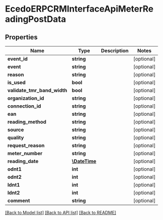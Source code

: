 # EcedoERPCRMInterfaceApiMeterReadingPostData

## Properties
Name | Type | Description | Notes
------------ | ------------- | ------------- | -------------
**event_id** | **string** |  | [optional] 
**event** | **string** |  | [optional] 
**reason** | **string** |  | [optional] 
**is_used** | **bool** |  | [optional] 
**validate_tmr_band_width** | **bool** |  | [optional] 
**organization_id** | **string** |  | [optional] 
**connection_id** | **string** |  | [optional] 
**ean** | **string** |  | [optional] 
**reading_method** | **string** |  | [optional] 
**source** | **string** |  | [optional] 
**quality** | **string** |  | [optional] 
**request_reason** | **string** |  | [optional] 
**meter_number** | **string** |  | [optional] 
**reading_date** | [**\DateTime**](\DateTime.md) |  | [optional] 
**odnt1** | **int** |  | [optional] 
**odnt2** | **int** |  | [optional] 
**ldnt1** | **int** |  | [optional] 
**ldnt2** | **int** |  | [optional] 
**comment** | **string** |  | [optional] 

[[Back to Model list]](../README.md#documentation-for-models) [[Back to API list]](../README.md#documentation-for-api-endpoints) [[Back to README]](../README.md)


